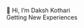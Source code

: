👋 Hi, I’m Daksh Kothari
<br>
Getting New Experiences

<!---
Daksh-Coding/Daksh-Coding is a ✨ special ✨ repository because its `README.md` (this file) appears on your GitHub profile.
You can click the Preview link to take a look at your changes.
--->
